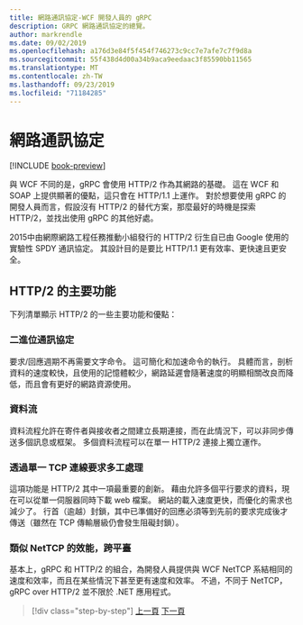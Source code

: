 ```yaml
---
title: 網路通訊協定-WCF 開發人員的 gRPC
description: GRPC 網路通訊協定的總覽。
author: markrendle
ms.date: 09/02/2019
ms.openlocfilehash: a176d3e84f5f454f746273c9cc7e7afe7c7f9d8a
ms.sourcegitcommit: 55f438d4d00a34b9aca9eedaac3f85590bb11565
ms.translationtype: MT
ms.contentlocale: zh-TW
ms.lasthandoff: 09/23/2019
ms.locfileid: "71184285"
---
```

# <a name="network-protocols"></a>網路通訊協定

[!INCLUDE [book-preview](../../../includes/book-preview.md)]

與 WCF 不同的是，gRPC 會使用 HTTP/2 作為其網路的基礎。 這在 WCF 和 SOAP 上提供顯著的優點，這只會在 HTTP/1.1 上運作。 對於想要使用 gRPC 的開發人員而言，假設沒有 HTTP/2 的替代方案，那麼最好的時機是探索 HTTP/2，並找出使用 gRPC 的其他好處。

2015中由網際網路工程任務推動小組發行的 HTTP/2 衍生自已由 Google 使用的實驗性 SPDY 通訊協定。 其設計目的是要比 HTTP/1.1 更有效率、更快速且更安全。

## <a name="key-features-of-http2"></a>HTTP/2 的主要功能

下列清單顯示 HTTP/2 的一些主要功能和優點：

### <a name="binary-protocol"></a>二進位通訊協定

要求/回應週期不再需要文字命令。 這可簡化和加速命令的執行。 具體而言，剖析資料的速度較快，且使用的記憶體較少，網路延遲會隨著速度的明顯相關改良而降低，而且會有更好的網路資源使用。

### <a name="streams"></a>資料流

資料流程允許在寄件者與接收者之間建立長期連接，而在此情況下，可以非同步傳送多個訊息或框架。 多個資料流程可以在單一 HTTP/2 連接上獨立運作。

### <a name="request-multiplexing-over-a-single-tcp-connection"></a>透過單一 TCP 連線要求多工處理

這項功能是 HTTP/2 其中一項最重要的創新。 藉由允許多個平行要求的資料，現在可以從單一伺服器同時下載 web 檔案。 網站的載入速度更快，而優化的需求也減少了。 行首（逾越）封鎖，其中已準備好的回應必須等到先前的要求完成後才傳送（雖然在 TCP 傳輸層級仍會發生阻礙封鎖）。

### <a name="nettcp-like-performance-cross-platform"></a>類似 NetTCP 的效能，跨平臺

基本上，gRPC 和 HTTP/2 的組合，為開發人員提供與 WCF NetTCP 系結相同的速度和效率，而且在某些情況下甚至更有速度和效率。 不過，不同于 NetTCP，gRPC over HTTP/2 並不限於 .NET 應用程式。

>[!div class="step-by-step"]
>[上一頁](interface-definition-language.md)
>[下一頁](why-grpc.md)

